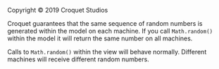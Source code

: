 Copyright © 2019 Croquet Studios

Croquet guarantees that the same sequence of random numbers is generated within the model on each machine.
If you call `Math.random()` within the model it will return the same number on all machines.

Calls to `Math.random()` within the view will behave normally. Different machines will receive different random numbers.
